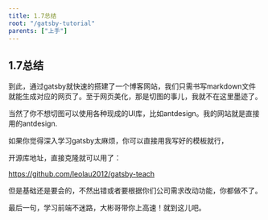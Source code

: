 ```yaml
---
title: 1.7总结
root: "/gatsby-tutorial"
parents: ["上手"]
---
```


## 1.7总结

到此，通过gatsby就快速的搭建了一个博客网站，我们只需书写markdown文件就能生成对应的网页了。至于网页美化，那是切图的事儿，我就不在这里墨迹了。

当然了你不想切图可以使用各种现成的UI库，比如antdesign。我的网站就是直接用的antdesign.

如果你觉得深入学习gatsby太麻烦，你可以直接用我写好的模板就行，

开源库地址，直接克隆就可以用了：

<https://github.com/leolau2012/gatsby-teach>

但是基础还是要会的，不然出错或者要根据你们公司需求改动功能，你都做不了。

最后一句，学习前端不迷路，大彬哥带你上高速！就到这儿吧。

